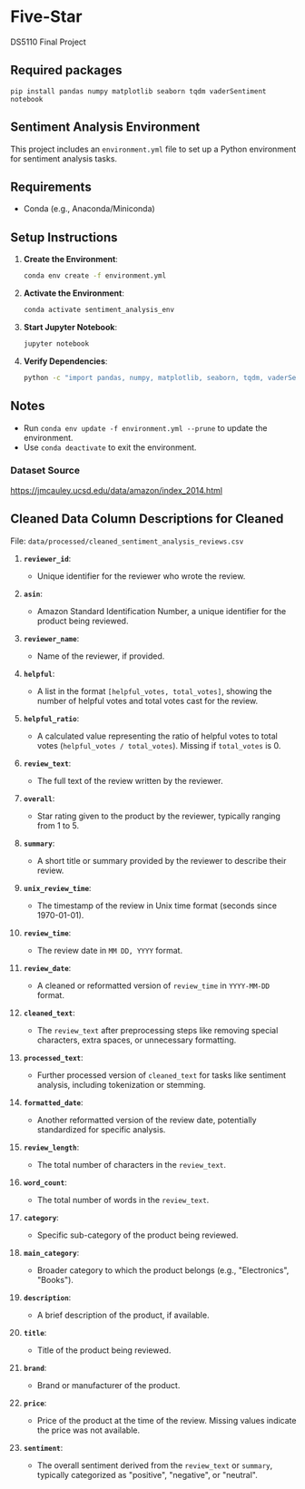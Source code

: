 # Five-Star
DS5110 Final Project

## Required packages

`pip install pandas numpy matplotlib seaborn tqdm vaderSentiment notebook`

## Sentiment Analysis Environment

This project includes an `environment.yml` file to set up a Python environment for sentiment analysis tasks.

## Requirements
- Conda (e.g., Anaconda/Miniconda)

## Setup Instructions

1. **Create the Environment**:
   ```bash
   conda env create -f environment.yml
   ```

2. **Activate the Environment**:
   ```bash
   conda activate sentiment_analysis_env
   ```

3. **Start Jupyter Notebook**:
   ```bash
   jupyter notebook
   ```

4. **Verify Dependencies**:
   ```bash
   python -c "import pandas, numpy, matplotlib, seaborn, tqdm, vaderSentiment; print('Setup successful!')"
   ```

## Notes
- Run `conda env update -f environment.yml --prune` to update the environment.
- Use `conda deactivate` to exit the environment.


### Dataset Source
https://jmcauley.ucsd.edu/data/amazon/index_2014.html

## Cleaned Data Column Descriptions for Cleaned
File: `data/processed/cleaned_sentiment_analysis_reviews.csv`

1. **`reviewer_id`**:
   - Unique identifier for the reviewer who wrote the review.

2. **`asin`**:
   - Amazon Standard Identification Number, a unique identifier for the product being reviewed.

3. **`reviewer_name`**:
   - Name of the reviewer, if provided.

4. **`helpful`**:
   - A list in the format `[helpful_votes, total_votes]`, showing the number of helpful votes and total votes cast for the review.

5. **`helpful_ratio`**:
   - A calculated value representing the ratio of helpful votes to total votes (`helpful_votes / total_votes`). Missing if `total_votes` is 0.

6. **`review_text`**:
   - The full text of the review written by the reviewer.

7. **`overall`**:
   - Star rating given to the product by the reviewer, typically ranging from 1 to 5.

8. **`summary`**:
   - A short title or summary provided by the reviewer to describe their review.

9. **`unix_review_time`**:
   - The timestamp of the review in Unix time format (seconds since 1970-01-01).

10. **`review_time`**:
    - The review date in `MM DD, YYYY` format.

11. **`review_date`**:
    - A cleaned or reformatted version of `review_time` in `YYYY-MM-DD` format.

12. **`cleaned_text`**:
    - The `review_text` after preprocessing steps like removing special characters, extra spaces, or unnecessary formatting.

13. **`processed_text`**:
    - Further processed version of `cleaned_text` for tasks like sentiment analysis, including tokenization or stemming.

14. **`formatted_date`**:
    - Another reformatted version of the review date, potentially standardized for specific analysis.

15. **`review_length`**:
    - The total number of characters in the `review_text`.

16. **`word_count`**:
    - The total number of words in the `review_text`.

17. **`category`**:
    - Specific sub-category of the product being reviewed.

18. **`main_category`**:
    - Broader category to which the product belongs (e.g., "Electronics", "Books").

19. **`description`**:
    - A brief description of the product, if available.

20. **`title`**:
    - Title of the product being reviewed.

21. **`brand`**:
    - Brand or manufacturer of the product.

22. **`price`**:
    - Price of the product at the time of the review. Missing values indicate the price was not available.

23. **`sentiment`**:
    - The overall sentiment derived from the `review_text` or `summary`, typically categorized as "positive", "negative", or "neutral".